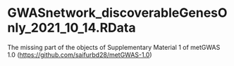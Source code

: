 # GWASnetwork_discoverableGenesOnly_2021_10_14.RData
The missing part of the objects of Supplementary Material 1 of metGWAS 1.0 (https://github.com/saifurbd28/metGWAS-1.0)
